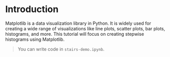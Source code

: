 # Introduction

Matplotlib is a data visualization library in Python. It is widely used for creating a wide range of visualizations like line plots, scatter plots, bar plots, histograms, and more. This tutorial will focus on creating stepwise histograms using Matplotlib.

> You can write code in `stairs-demo.ipynb`.
